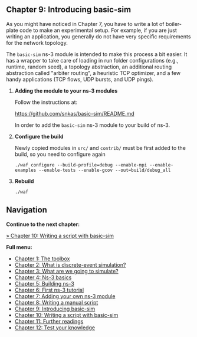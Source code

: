 ## Chapter 9: Introducing basic-sim

As you might have noticed in Chapter 7, you have to write a lot of boiler-plate code
to make an experimental setup. For example, if you are just writing an application,
you generally do not have very specific requirements for the network topology.

The `basic-sim` ns-3 module is intended to make this process a bit easier.
It has a wrapper to take care of loading in run folder configurations (e.g., runtime, random seed),
a topology abstraction, an additional routing abstraction called "arbiter routing",
a heuristic TCP optimizer, and a few handy applications (TCP flows, UDP bursts, and UDP pings).

1. **Adding the module to your ns-3 modules**

   Follow the instructions at:

   https://github.com/snkas/basic-sim/README.md
   
   In order to add the `basic-sim` ns-3 module to your build of ns-3.
   
2. **Configure the build**

   Newly copied modules in `src/` and `contrib/` must be first added to the build,
   so you need to configure again
   ```
   ./waf configure --build-profile=debug --enable-mpi --enable-examples --enable-tests --enable-gcov --out=build/debug_all
   ```
   
3. **Rebuild**

   ```
   ./waf
   ```
   
## Navigation

**Continue to the next chapter:**

[&#187; Chapter 10: Writing a script with basic-sim](10_ns3_script_with_basic_sim.md)

**Full menu:**

* [Chapter 1: The toolbox](1_toolbox.md)
* [Chapter 2: What is discrete-event simulation?](2_discrete_event_simulation.md)
* [Chapter 3: What are we going to simulate?](3_what_to_simulate.md)
* [Chapter 4: Ns-3 basics](4_ns3_basics.md)
* [Chapter 5: Building ns-3](5_ns3_building.md)
* [Chapter 6: First ns-3 tutorial](6_ns3_tutorial.md)
* [Chapter 7: Adding your own ns-3 module](7_ns3_adding_your_own_module.md)
* [Chapter 8: Writing a manual script](8_ns3_script_manually.md)
* [Chapter 9: Introducing basic-sim](9_ns3_introducing_basic_sim.md)
* [Chapter 10: Writing a script with basic-sim](10_ns3_script_with_basic_sim.md)
* [Chapter 11: Further readings](11_further_readings.md)
* [Chapter 12: Test your knowledge](12_test_your_knowledge.md)

